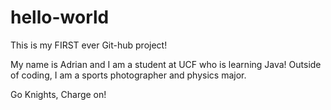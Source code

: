 # hello-world
This is my FIRST ever Git-hub project!

My name is Adrian and I am a student at UCF who is learning Java!
Outside of coding, I am a sports photographer and physics major.

Go Knights, Charge on!

